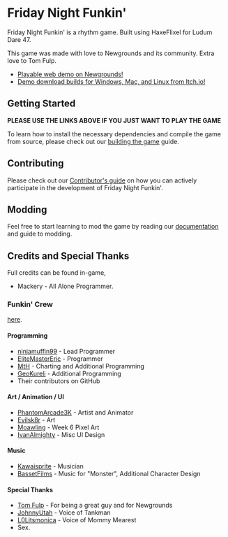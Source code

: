 # Friday Night Funkin'

Friday Night Funkin' is a rhythm game. Built using HaxeFlixel for Ludum Dare 47.

This game was made with love to Newgrounds and its community. Extra love to Tom
Fulp.

- [Playable web demo on Newgrounds!](https://www.newgrounds.com/portal/view/770371)
- [Demo download builds for Windows, Mac, and Linux from Itch.io!](https://ninja-muffin24.itch.io/funkin)

## Getting Started

**PLEASE USE THE LINKS ABOVE IF YOU JUST WANT TO PLAY THE GAME**

To learn how to install the necessary dependencies and compile the game from
source, please check out our [building the game](/docs/COMPILING.md) guide.

## Contributing

Please check out our [Contributor's guide](./CONTRIBUTORS.md) on how you can
actively participate in the development of Friday Night Funkin'.

## Modding

Feel free to start learning to mod the game by reading our
[documentation](https://funkincrew.github.io/funkin-modding-docs/) and guide to
modding.

## Credits and Special Thanks

Full credits can be found in-game,

- Mackery - All Alone Programmer.

### Funkin' Crew

[here](https://github.com/FunkinCrew/funkin.assets/blob/main/exclude/data/credits.json).

#### Programming

- [ninjamuffin99](https://twitter.com/ninja_muffin99) - Lead Programmer
- [EliteMasterEric](https://twitter.com/EliteMasterEric) - Programmer
- [MtH](https://twitter.com/emmnyaa) - Charting and Additional Programming
- [GeoKureli](https://twitter.com/Geokureli/) - Additional Programming
- Their contributors on GitHub

#### Art / Animation / UI

- [PhantomArcade3K](https://twitter.com/phantomarcade3k) - Artist and Animator
- [Evilsk8r](https://twitter.com/evilsk8r) - Art
- [Moawling](https://twitter.com/moawko) - Week 6 Pixel Art
- [IvanAlmighty](https://twitter.com/IvanA1mighty) - Misc UI Design

#### Music

- [Kawaisprite](https://twitter.com/kawaisprite) - Musician
- [BassetFilms](https://twitter.com/Bassetfilms) - Music for "Monster",
  Additional Character Design

#### Special Thanks

- [Tom Fulp](https://twitter.com/tomfulp) - For being a great guy and for
  Newgrounds
- [JohnnyUtah](https://twitter.com/JohnnyUtahNG/) - Voice of Tankman
- [L0Litsmonica](https://twitter.com/L0Litsmonica) - Voice of Mommy Mearest
- Sex.

